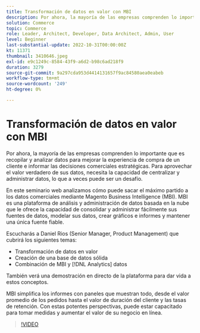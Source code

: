 ```yaml
---
title: Transformación de datos en valor con MBI
description: Por ahora, la mayoría de las empresas comprenden lo importante que es recopilar y analizar datos para mejorar la experiencia de compra de un cliente e informar las decisiones comerciales estratégicas. Para aprovechar el valor verdadero de sus datos, necesita la capacidad de centralizar y administrar datos, lo que a veces puede ser un desafío.
solution: Commerce
topic: Commerce
role: Leader, Architect, Developer, Data Architect, Admin, User
level: Beginner
last-substantial-update: 2022-10-31T00:00:00Z
kt: 11371
thumbnail: 3410646.jpeg
exl-id: e9c1249c-8584-43f9-a6d2-b98c6ad218f9
duration: 3279
source-git-commit: 9a297cda953d4414131657f9ac84580aea0eabeb
workflow-type: tm+mt
source-wordcount: '249'
ht-degree: 0%

---
```


# Transformación de datos en valor con MBI

Por ahora, la mayoría de las empresas comprenden lo importante que es recopilar y analizar datos para mejorar la experiencia de compra de un cliente e informar las decisiones comerciales estratégicas. Para aprovechar el valor verdadero de sus datos, necesita la capacidad de centralizar y administrar datos, lo que a veces puede ser un desafío.

En este seminario web analizamos cómo puede sacar el máximo partido a los datos comerciales mediante Magento Business Intelligence (MBI). MBI es una plataforma de análisis y administración de datos basada en la nube que le ofrece la capacidad de consolidar y administrar fácilmente sus fuentes de datos, modelar sus datos, crear gráficos e informes y mantener una única fuente fiable.

Escucharás a Daniel Rios (Senior Manager, Product Management) que cubrirá los siguientes temas:

* Transformación de datos en valor
* Creación de una base de datos sólida
* Combinación de MBI y [!DNL Analytics] datos

También verá una demostración en directo de la plataforma para dar vida a estos conceptos.

MBI simplifica los informes con paneles que muestran todo, desde el valor promedio de los pedidos hasta el valor de duración del cliente y las tasas de retención. Con estas potentes perspectivas, puede estar capacitado para tomar medidas y aumentar el valor de su negocio en línea.

>[!VIDEO](https://video.tv.adobe.com/v/3410646/?quality=12&learn=on)
